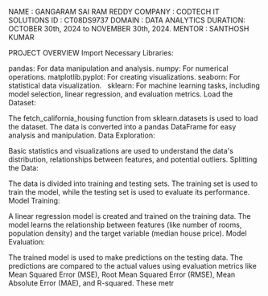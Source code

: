 NAME    : GANGARAM SAI RAM REDDY
COMPANY : CODTECH IT SOLUTIONS
ID      : CT08DS9737
DOMAIN  : DATA ANALYTICS
DURATION: OCTOBER 30th, 2024 to NOVEMBER 30th, 2024.
MENTOR  : SANTHOSH KUMAR

PROJECT OVERVIEW
Import Necessary Libraries:

pandas: For data manipulation and analysis.
numpy: For numerical operations.
matplotlib.pyplot: For creating visualizations.
seaborn: For statistical data visualization.   
sklearn: For machine learning tasks, including model selection, linear regression, and evaluation metrics.
Load the Dataset:

The fetch_california_housing function from sklearn.datasets is used to load the dataset.
The data is converted into a pandas DataFrame for easy analysis and manipulation.
Data Exploration:

Basic statistics and visualizations are used to understand the data's distribution, relationships between features, and potential outliers.
Splitting the Data:

The data is divided into training and testing sets.
The training set is used to train the model, while the testing set is used to evaluate its performance.   
Model Training:

A linear regression model is created and trained on the training data.
The model learns the relationship between features (like number of rooms, population density) and the target variable (median house price).
Model Evaluation:

The trained model is used to make predictions on the testing data.
The predictions are compared to the actual values using evaluation metrics like Mean Squared Error (MSE), Root Mean Squared Error (RMSE), Mean Absolute Error (MAE), and R-squared.
These metr

